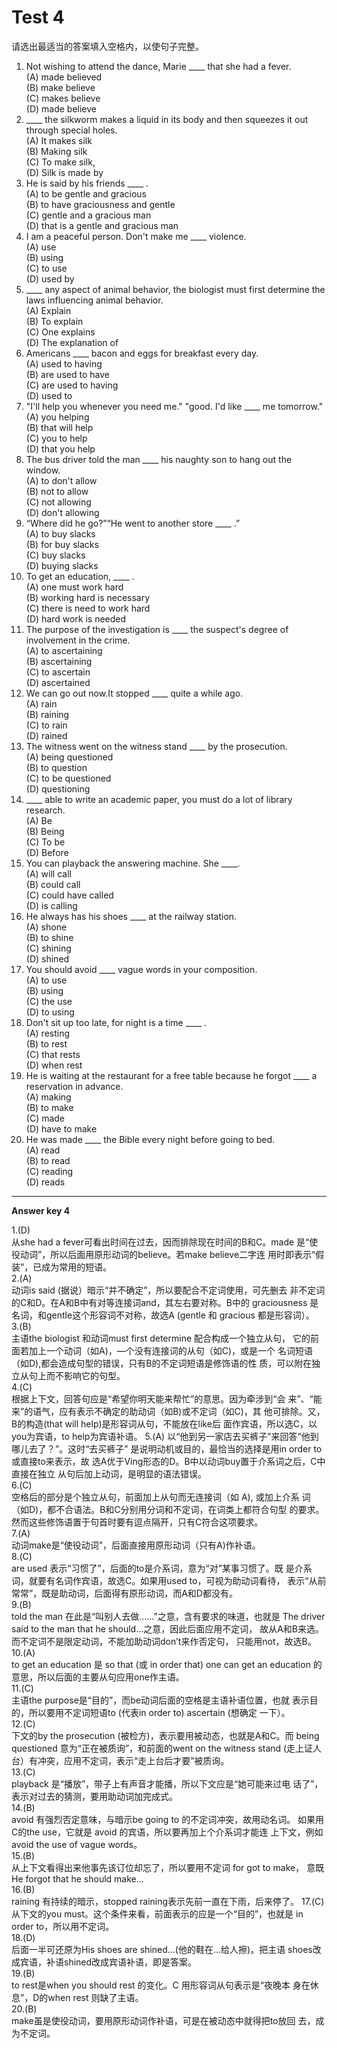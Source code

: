# Test 4

请选出最适当的答案填入空格内，以使句子完整。

>  
1. Not wishing to attend the dance, Marie ____ that she had a fever.  
(A) made believed  
(B) make believe  
(C) makes believe  
(D) made believe  
6. ____ the silkworm makes a liquid in its body and then squeezes it out through special holes.  
(A) It makes silk  
(B) Making silk  
(C) To make silk,  
(D) Silk is made by  
2. He is said by his friends ____ .  
(A) to be gentle and gracious  
(B) to have graciousness and gentle  
(C) gentle and a gracious man  
(D) that is a gentle and gracious man  
7. I am a peaceful person. Don't make me ____ violence.  
(A) use  
(B) using  
(C) to use  
(D) used by  
3. ____ any aspect of animal behavior, the biologist must first determine the laws influencing animal behavior.  
(A) Explain  
(B) To explain  
(C) One explains  
(D) The explanation of  
8. Americans ____ bacon and eggs for breakfast every day.  
(A) used to having  
(B) are used to have  
(C) are used to having  
(D) used to  
4. "I'll help you whenever you need me."
"good. I'd like ____ me tomorrow."  
(A) you helping  
(B) that will help  
(C) you to help  
(D) that you help  
9. The bus driver told the man ____ his naughty son to hang out the window.  
(A) to don't allow  
(B) not to allow  
(C) not allowing  
(D) don't allowing  
5. “Where did he go?”“He went to another store ____ .”  
(A) to buy slacks  
(B) for buy slacks  
(C) buy slacks  
(D) buying slacks  
10. To get an education, ____ .  
(A) one must work hard  
(B) working hard is necessary  
(C) there is need to work hard  
(D) hard work is needed  
11. The purpose of the investigation is ____ the suspect's degree of involvement in the crime.  
(A) to ascertaining  
(B) ascertaining  
(C) to ascertain  
(D) ascertained  
16. We can go out now.It stopped ____ quite a while ago.  
(A) rain  
(B) raining  
(C) to rain  
(D) rained  
12. The witness went on the witness stand ____ by the prosecution.  
(A) being questioned  
(B) to question  
(C) to be questioned  
(D) questioning  
17. ____ able to write an academic paper, you must do a lot of library research.  
(A) Be  
(B) Being  
(C) To be  
(D) Before  
13. You can playback the answering machine. She ____.  
(A) will call  
(B) could call  
(C) could have called  
(D) is calling  
18. He always has his shoes ____ at the railway station.  
(A) shone  
(B) to shine  
(C) shining  
(D) shined   
14. You should avoid ____ vague words in your composition.  
(A) to use  
(B) using  
(C) the use  
(D) to using  
19. Don't sit up too late, for night is a time ____ .  
(A) resting  
(B) to rest  
(C) that rests  
(D) when rest  
15. He is waiting at the restaurant for a free table because he forgot ____ a reservation in advance.  
(A) making  
(B) to make  
(C) made  
(D) have to make  
20. He was made ____ the Bible every night before going to bed.  
(A) read  
(B) to read  
(C) reading  
(D) reads  


---


**Answer key 4**

>  
1.(D)  
从she had a fever可看出时间在过去，因而排除现在时间的B和C。made
是“使役动词”，所以后面用原形动词的believe。若make believe二字连
用时即表示“假装”，已成为常用的短语。  
2.(A)  
动词is said (据说）暗示“并不确定”，所以要配合不定词使用，可先删去
非不定词的C和D。在A和B中有对等连接词and，其左右要对称。B中的
graciousness 是名词，和gentle这个形容词不对称，故选A (gentle 和
gracious 都是形容词）。  
3.(B)  
主语the biologist 和动词must first determine 配合构成一个独立从句，
它的前面若加上一个动词（如A)，—个没有连接词的从句（如C)，或是一个
名词短语（如D),都会造成句型的错误，只有B的不定词短语是修饰语的性
质，可以附在独立从句上而不影响它的句型。  
4.(C)  
根据上下文，回答句应是“希望你明天能来帮忙”的意思。因为牵涉到“会
来”、“能来”的语气，应有表示不确定的助动词（如B)或不定词（如C)，其
他可排除。又，B的构造(that will help)是形容词从句，不能放在like后
面作宾语，所以选C，以you为宾语，to help为宾语补语。
5.(A)
以“他到另一家店去买裤子”来回答“他到哪儿去了？”。这时“去买裤子”
是说明动机或目的，最恰当的选择是用in order to 或直接to来表示，故
选A优于Ving形态的D。B中以动词buy置于介系词之后，C中直接在独立
从句后加上动词，是明显的语法错误。  
6.(C)  
空格后的部分是个独立从句，前面加上从句而无连接词（如 A), 或加上介系
词（如D)，都不合语法。B和C分别用分词和不定词，在词类上都符合句型
的要求。然而这些修饰语置于句首时要有逗点隔开，只有C符合这项要求。  
7.(A)  
动词make是“使役动词”，后面直接用原形动词（只有A)作补语。  
8.(C)  
are used 表示“习惯了”，后面的to是介系词，意为“对”某事习惯了。既
是介系词，就要有名词作宾语，故选C。如果用used to，可视为助动词看待，
表示“从前常常”，既是助动词，后面得有原形动词，而A和D都没有。  
9.(B)  
told the man 在此是“叫别人去做……”之意，含有要求的味道，也就是 The
driver said to the man that he should...之意，因此后面应用不定词，
故从A和B来选。而不定词不是限定动词，不能加助动词don’t来作否定句，
只能用not，故选B。  
10.(A)  
to get an education 是 so that (或 in order that) one can get an
education 的意思，所以后面的主要从句应用one作主语。  
11.(C)  
主语the purpose是“目的”，而be动词后面的空格是主语补语位置，也就
表示目的，所以要用不定词短语to (代表in order to) ascertain (想确定
一下）。  
12.(C)  
下文的by the prosecution (被检方)，表示要用被动态，也就是A和C。而
being questioned 意为“正在被质询”，和前面的went on the witness stand
(走上证人台）有冲突，应用不定词，表示“走上台后才要”被质询。  
13.(C)  
playback 是“播放”，带子上有声音才能播，所以下文应是“她可能来过电
话了”，表示对过去的猜测，要用助动词加完成式。  
14.(B)  
avoid 有强烈否定意味，与暗示be going to 的不定词冲突，故用动名词。
如果用C的the use，它就是 avoid 的宾语，所以要再加上个介系词才能连
上下文，例如avoid the use of vague words。  
15.(B)  
从上下文看得出来他事先该订位却忘了，所以要用不定词 for got to make，
意既 He forgot that he should make...  
16.(B)  
raining 有持续的暗示，stopped raining表示先前一直在下雨，后来停了。
17.(C)  
从下文的you must。这个条件来看，前面表示的应是一个“目的”，也就是
in order to，所以用不定词。  
18.(D)  
后面一半可还原为His shoes are shined...(他的鞋在…给人擦)。把主语
shoes改成宾语，补语shined改成宾语补语，即是答案。  
19.(B)  
to rest是when you should rest 的变化。C 用形容词从句表示是“夜晚本
身在休息”，D的when rest 则缺了主语。  
20.(B)  
make虽是使役动词，要用原形动词作补语，可是在被动态中就得把to放回
去，成为不定词。  
